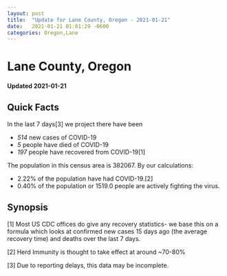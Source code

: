 ```yaml
---
layout: post
title:  "Update for Lane County, Oregon - 2021-01-21"
date:   2021-01-21 01:01:29 -0600
categories: Oregon,Lane
---
```


# Lane County, Oregon
#### Updated 2021-01-21

## Quick Facts

In the last 7 days[3] we project there have been
- *514* new cases of COVID-19
- *5* people have died of COVID-19
- *197* people have recovered from COVID-19[1]

The population in this census area is 382067. By our calculations:
- 2.22% of the population have had COVID-19.[2]
- 0.40% of the population or 1519.0 people are actively fighting the virus.

## Synopsis




[1] Most US CDC offices do give any recovery statistics- we base this on a formula which looks at confirmed new cases
15 days ago (the average recovery time) and deaths over the last 7 days.

[2] Herd Immunity is thought to take effect at around ~70-80%

[3] Due to reporting delays, this data may be incomplete.
 
    